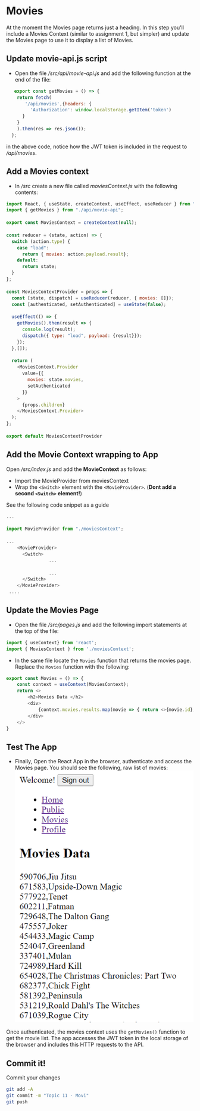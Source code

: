 # Movies

At the moment the Movies page returns just a heading. In this step you'll include a Movies Context (similar to assignment 1, but simpler) and update the Movies page to use it to display a list of Movies. 

## Update movie-api.js script

+ Open the file */src/api/movie-api.js* and add the following function at the end of the file:

~~~javascript
   export const getMovies = () => {
    return fetch(
       '/api/movies',{headers: {
         'Authorization': window.localStorage.getItem('token')
      }
    }
    ).then(res => res.json());
  };
~~~

in the above code, notice how the JWT token is included in the request to */api/movies*.

## Add a Movies context

+ In */src* create a new file called *moviesContext.js*  with  the following contents:

~~~javascript
import React, { useState, createContext, useEffect, useReducer } from "react";
import { getMovies } from "./api/movie-api";

export const MoviesContext = createContext(null);

const reducer = (state, action) => {
  switch (action.type) {
    case "load":
      return { movies: action.payload.result};
    default:
      return state;
  }
};

const MoviesContextProvider = props => {
  const [state, dispatch] = useReducer(reducer, { movies: []});
  const [authenticated, setAuthenticated] = useState(false);

  useEffect(() => {
    getMovies().then(result => {
      console.log(result);
      dispatch({ type: "load", payload: {result}});
    });
  },[]);

  return (
    <MoviesContext.Provider
      value={{
        movies: state.movies,
        setAuthenticated
      }}
    >
      {props.children}
    </MoviesContext.Provider>
  );
};

export default MoviesContextProvider
~~~

## Add the Movie Context wrapping to App

Open */src/index.js* and add the **MovieContext** as follows:
  + Import the MovieProvider from moviesContext
  + Wrap the ``<Switch>`` element with the ``<MovieProvider>``. (**Dont add a second ``<Switch>`` element!**)

See the following code snippet as a guide 

~~~javascript
...

import MovieProvider from "./moviesContext";

...
    <MovieProvider>
      <Switch>
                ...
                
                ...
      </Switch>
    </MovieProvider>
 ....
~~~

## Update the Movies Page

+ Open the file */src/pages.js* and add the following import statements at the top of the file:  
~~~javascript
import { useContext} from 'react';
import { MoviesContext } from './moviesContext';
~~~

+ In the same file locate the ``Movies`` function that returns the movies page. Replace the ``Movies`` function with the following:  
~~~javascript
export const Movies = () => {
    const context = useContext(MoviesContext);
    return <>
        <h2>Movies Data </h2>
        <div>
            {context.movies.results.map(movie => { return <>{movie.id},{movie.title}<br /></> })}
        </div>
    </>
}
~~~

## Test The App

+ Finally, Open the React App in the browser, authenticate and access the Movies page. You should see the following, raw list of movies:  
![Movies List](./img/6.png)  

Once authenticated, the movies context uses the ``getMovies()`` function to get the movie list. The app accesses the JWT token in the local storage of the browser and includes this HTTP requests to the API. 

## Commit it!
Commit your changes
~~~bash
git add -A
git commit -m "Topic 11 - Movi"
git push
~~~